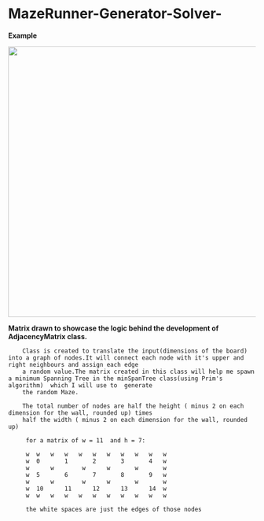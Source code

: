 # MazeRunner-Generator-Solver-

**Example**

<img src="https://thumbs.gfycat.com/DistortedSpicyBackswimmer-size_restricted.gif" width="900" height="550" />

**Matrix drawn to showcase the logic behind the development of AdjacencyMatrix class.**
        
        Class is created to translate the input(dimensions of the board) into a graph of nodes.It will connect each node with it's upper and right neighbours and assign each edge
        a random value.The matrix created in this class will help me spawn a minimum Spanning Tree in the minSpanTree class(using Prim's algorithm)  which I will use to  generate
        the random Maze.
        
        The total number of nodes are half the height ( minus 2 on each dimension for the wall, rounded up) times
        half the width ( minus 2 on each dimension for the wall, rounded up)

         for a matrix of w = 11  and h = 7:

         w  w   w   w   w   w   w   w   w   w   w
         w  0       1       2       3       4   w
         w      w        w      w       w       w
         w  5       6       7       8       9   w
         w      w        w      w       w       w
         w  10      11      12      13      14  w
         w  w   w   w   w   w   w   w   w   w   w

         the white spaces are just the edges of those nodes
         
        
